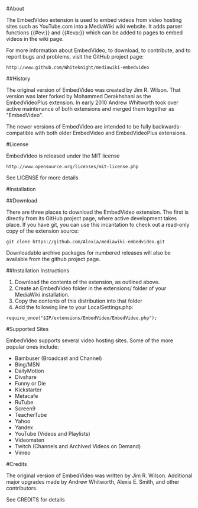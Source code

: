 #About

The EmbedVideo extension is used to embed videos from video hosting sites such as YouTube.com into a MediaWiki wiki website.  It adds parser functions {{#ev:}} and {{#evp:}} which can be added to pages to embed videos in the wiki page.

For more information about EmbedVideo, to download, to contribute, and to report bugs and problems, visit the GitHub project page:

    http://www.github.com/Whiteknight/mediawiki-embedvideo

##History

The original version of EmbedVideo was created by Jim R. Wilson.  That version was later forked by Mohammed Derakhshani as the EmbedVideoPlus extension.  In early 2010 Andrew Whitworth took over active maintenance of both extensions and merged them together as "EmbedVideo".

The newer versions of EmbedVideo are intended to be fully backwards-compatible with both older EmbedVideo and EmbedVideoPlus extensions.

#License

EmbedVideo is released under the MIT license

    http://www.opensource.org/licenses/mit-license.php

See LICENSE for more details

#Installation

##Download

There are three places to download the EmbedVideo extension. The first is directly from its GitHub project page, where active development takes place.  If you have git, you can use this incantation to check out a read-only copy of the extension source:

	git clone https://github.com/Alexia/mediawiki-embedvideo.git

Downloadable archive packages for numbered releases will also be available from the github project page.

##Installation Instructions

1. Download the contents of the extension, as outlined above.
2. Create an EmbedVideo folder in the extensions/ folder of your MediaWiki installation.
3. Copy the contents of this distribution into that folder
4. Add the following line to your LocalSettings.php:

```
require_once("$IP/extensions/EmbedVideo/EmbedVideo.php");
```

#Supported Sites

EmbedVideo supports several video hosting sites. Some of the more popular ones
include:

* Bambuser (Broadcast and Channel)
* Bing/MSN
* DailyMotion
* Divshare
* Funny or Die
* Kickstarter
* Metacafe
* RuTube
* Screen9
* TeacherTube
* Yahoo
* Yandex
* YouTube (Videos and Playlists)
* Videomaten
* Twitch (Channels and Archived Videos on Demand)
* Vimeo

#Credits

The original version of EmbedVideo was written by Jim R. Wilson.  Additional major upgrades made by Andrew Whitworth, Alexia E. Smith, and other contributors.

See CREDITS for details